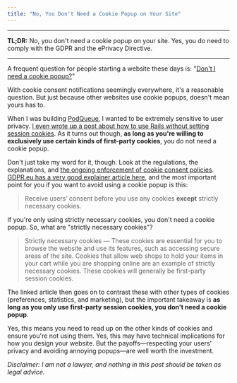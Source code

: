 ```yaml
---
title: "No, You Don't Need a Cookie Popup on Your Site"
---
```


---

**TL;DR:** No, you don't need a cookie popup on your site. Yes, you do need to comply with the GDPR and the ePrivacy Directive.

---

A frequent question for people starting a website these days is: "[Don't I need a cookie popup?](https://www.indiehackers.com/post/do-you-use-a-cookie-popup-on-your-website-9357919268)"

With cookie consent notifications seemingly everywhere, it's a reasonable question. But just because other websites use cookie popups, doesn't mean yours has to.

When I was building [PodQueue](https://podqueue.fm), I wanted to be extremely sensitive to user privacy. [I even wrote up a post about how to use Rails without setting session cookies](https://blog.podqueue.fm/2021/08/29/going_cookie-free_with_rails/). As it turns out though, **as long as you're willing to exclusively use certain kinds of first-party cookies**, you do not need a cookie popup.

Don't just take my word for it, though. Look at the regulations, the explanations, and [the ongoing enforcement of cookie consent policies](https://www.iccl.ie/news/gdpr-enforcer-rules-that-iab-europes-consent-popups-are-unlawful/). [GDPR.eu has a very good explainer article here](https://gdpr.eu/cookies/), and the most important point for you if you want to avoid using a cookie popup is this:

> Receive users’ consent before you use any cookies **except** strictly necessary cookies.

If you're only using strictly necessary cookies, you don't need a cookie popup. So, what are "strictly necessary cookies"? 

> Strictly necessary cookies — These cookies are essential for you to browse the website and use its features, such as accessing secure areas of the site. Cookies that allow web shops to hold your items in your cart while you are shopping online are an example of strictly necessary cookies. These cookies will generally be first-party session cookies.

The linked article then goes on to contrast these with other types of cookies (preferences, statistics, and marketing), but the important takeaway is **as long as you only use first-party session cookies, you don't need a cookie popup**.

Yes, this means you need to read up on the other kinds of cookies and ensure you're not using them. Yes, this may have technical implications for how you design your website. But the payoffs&mdash;respecting your users' privacy and avoiding annoying popups&mdash;are well worth the investment.

*Disclaimer: I am not a lawyer, and nothing in this post should be taken as legal advice.*
